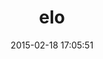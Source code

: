 ---
layout: post
title:  "elo"
repo:   "iain/elo"
date:   2015-02-18 17:05:51
gemurl: http://github.com/iain/elo
---
